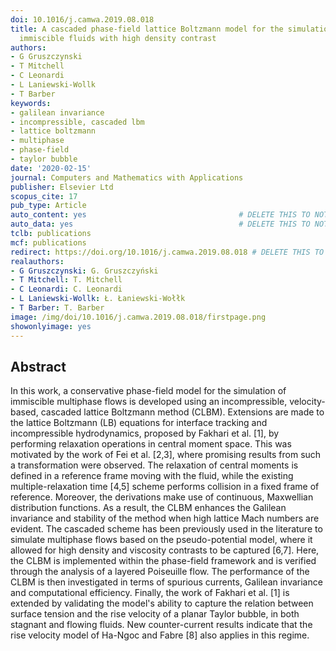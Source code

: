 ```yaml
---
doi: 10.1016/j.camwa.2019.08.018
title: A cascaded phase-field lattice Boltzmann model for the simulation of incompressible,
  immiscible fluids with high density contrast
authors:
- G Gruszczynski
- T Mitchell
- C Leonardi
- L Laniewski-Wollk
- T Barber
keywords:
- galilean invariance
- incompressible, cascaded lbm
- lattice boltzmann
- multiphase
- phase-field
- taylor bubble
date: '2020-02-15'
journal: Computers and Mathematics with Applications
publisher: Elsevier Ltd
scopus_cite: 17
pub_type: Article
auto_content: yes                                  # DELETE THIS TO NOT AUTO GENERATE CONTENT
auto_data: yes                                     # DELETE THIS TO NOT AUTO GENERATE METADATA
tclb: publications
mcf: publications
redirect: https://doi.org/10.1016/j.camwa.2019.08.018 # DELETE THIS TO NOT REDIRECT
realauthors:
- G Gruszczynski: G. Gruszczyński
- T Mitchell: T. Mitchell
- C Leonardi: C. Leonardi
- L Laniewski-Wollk: Ł. Łaniewski-Wołłk
- T Barber: T. Barber
image: /img/doi/10.1016/j.camwa.2019.08.018/firstpage.png
showonlyimage: yes
---
```



## Abstract
In this work, a conservative phase-field model for the simulation of immiscible multiphase flows is developed using an incompressible, velocity-based, cascaded lattice Boltzmann method (CLBM). Extensions are made to the lattice Boltzmann (LB) equations for interface tracking and incompressible hydrodynamics, proposed by Fakhari et al. [1], by performing relaxation operations in central moment space. This was motivated by the work of Fei et al. [2,3], where promising results from such a transformation were observed. The relaxation of central moments is defined in a reference frame moving with the fluid, while the existing multiple-relaxation time [4,5] scheme performs collision in a fixed frame of reference. Moreover, the derivations make use of continuous, Maxwellian distribution functions. As a result, the CLBM enhances the Galilean invariance and stability of the method when high lattice Mach numbers are evident. The cascaded scheme has been previously used in the literature to simulate multiphase flows based on the pseudo-potential model, where it allowed for high density and viscosity contrasts to be captured [6,7]. Here, the CLBM is implemented within the phase-field framework and is verified through the analysis of a layered Poiseuille flow. The performance of the CLBM is then investigated in terms of spurious currents, Galilean invariance and computational efficiency. Finally, the work of Fakhari et al. [1] is extended by validating the model's ability to capture the relation between surface tension and the rise velocity of a planar Taylor bubble, in both stagnant and flowing fluids. New counter-current results indicate that the rise velocity model of Ha-Ngoc and Fabre [8] also applies in this regime.
